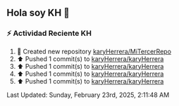 ## Hola soy KH 👋

<!--
**karyHerrera/karyHerrera** is a ✨ _special_ ✨ repository because its `README.md` (this file) appears on your GitHub profile.

Here are some ideas to get you started:

- 🔭 I’m currently working on ...
- 🌱 I’m currently learning ...
- 👯 I’m looking to collaborate on ...
- 🤔 I’m looking for help with ...
- 💬 Ask me about ...
- 📫 How to reach me: ...
- 😄 Pronouns: ...
- ⚡ Fun fact: ...
-->


### :zap: Actividad Reciente KH
<!--RECENT_ACTIVITY:start-->
1. 📔 Created new repository [karyHerrera/MiTercerRepo](https://github.com/karyHerrera/MiTercerRepo)<br>
2. ⬆️ Pushed 1 commit(s) to [karyHerrera/karyHerrera](https://github.com/karyHerrera/karyHerrera)<br>
3. ⬆️ Pushed 1 commit(s) to [karyHerrera/karyHerrera](https://github.com/karyHerrera/karyHerrera)<br>
4. ⬆️ Pushed 1 commit(s) to [karyHerrera/karyHerrera](https://github.com/karyHerrera/karyHerrera)<br>
5. ⬆️ Pushed 1 commit(s) to [karyHerrera/karyHerrera](https://github.com/karyHerrera/karyHerrera)<br>
<!--RECENT_ACTIVITY:end-->
<!--RECENT_ACTIVITY:last_update-->
Last Updated: Sunday, February 23rd, 2025, 2:11:48 AM
<!--RECENT_ACTIVITY:last_update_end-->
